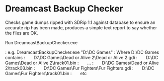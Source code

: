 # Dreamcast Backup Checker

Checks game dumps ripped with SDRip 1.1 against database to ensure an accurate rip has been made, produces a simple text report to say whether the files are OK.

Run DreamcastBackupChecker.exe <pathToGameSubFolders>

: e.g. DreamcastBackupChecker.exe "D:\DC Games"
: Where D:\DC Games contains
: &nbsp;&nbsp;&nbsp;&nbsp;&nbsp;&nbsp;D:\DC Games\Dead or Alive 2\Dead or Alive 2.gdi 
: &nbsp;&nbsp;&nbsp;&nbsp;&nbsp;&nbsp;D:\DC Games\Dead or Alive 2\track01.bin
: &nbsp;&nbsp;&nbsp;&nbsp;&nbsp;&nbsp;...
: &nbsp;&nbsp;&nbsp;&nbsp;&nbsp;&nbsp;D:\DC Games\Dead or Alive 2\track03.bin
: &nbsp;&nbsp;&nbsp;&nbsp;&nbsp;&nbsp;D:\DC Games\Fur Fighters\Fur Fighters.gdi
: &nbsp;&nbsp;&nbsp;&nbsp;&nbsp;&nbsp;D:\DC Games\Fur Fighters\track01.bin
: &nbsp;&nbsp;&nbsp;&nbsp;&nbsp;&nbsp;etc
